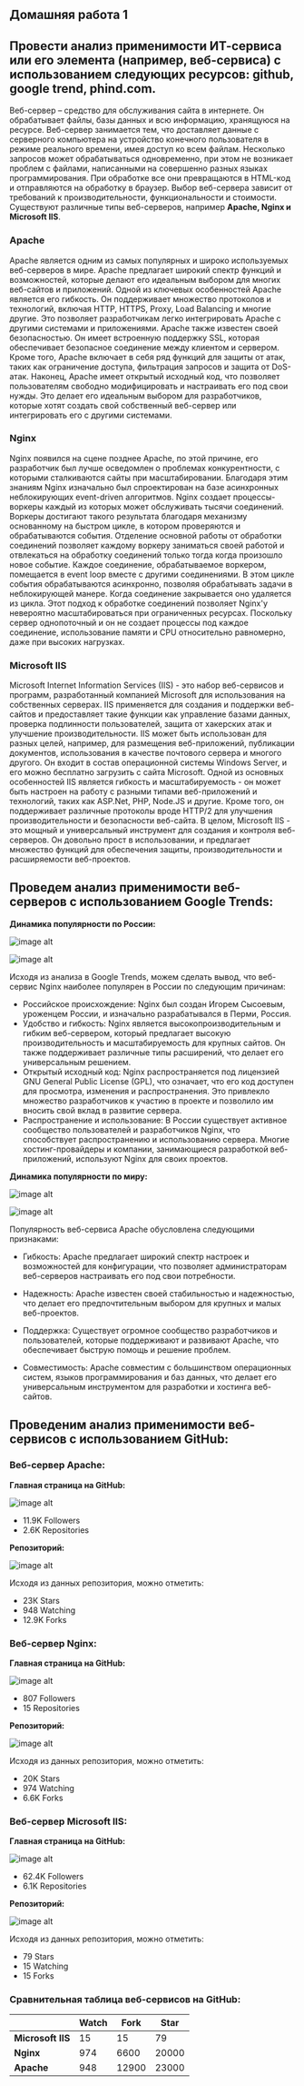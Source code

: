 ## Домашняя работа 1
## Провести анализ применимости ИТ-сервиса или его элемента (например, веб-сервиса) с использованием следующих ресурсов: github, google trend, phind.com.

Веб-сервер – средство для обслуживания сайта в интернете. Он обрабатывает файлы, базы данных и всю информацию, хранящуюся на ресурсе.
Веб-сервер занимается тем, что доставляет данные с серверного компьютера на устройство конечного пользователя в режиме реального времени, имея доступ ко всем файлам.
Несколько запросов может обрабатываться одновременно, при этом не возникает проблем с файлами, написанными на совершенно разных языках программирования.
При обработке все они превращаются в HTML-код и отправляются на обработку в браузер.
Выбор веб-сервера зависит от требований к производительности, функциональности и стоимости. Существуют различные типы веб-серверов, например **Apache, Nginx и Microsoft IIS**.

### Apache

Apache является одним из самых популярных и широко используемых веб-серверов в мире. 
Apache предлагает широкий спектр функций и возможностей, которые делают его идеальным выбором для многих веб-сайтов и приложений.
Одной из ключевых особенностей Apache является его гибкость. Он поддерживает множество протоколов и технологий, включая HTTP, HTTPS, Proxy, Load Balancing и многие другие. Это позволяет разработчикам легко интегрировать Apache с другими системами и приложениями.
Apache также известен своей безопасностью. Он имеет встроенную поддержку SSL, которая обеспечивает безопасное соединение между клиентом и сервером. 
Кроме того, Apache включает в себя ряд функций для защиты от атак, таких как ограничение доступа, фильтрация запросов и защита от DoS-атак.
Наконец, Apache имеет открытый исходный код, что позволяет пользователям свободно модифицировать и настраивать его под свои нужды. 
Это делает его идеальным выбором для разработчиков, которые хотят создать свой собственный веб-сервер или интегрировать его с другими системами.

### Nginx

Nginx появился на сцене позднее Apache, по этой причине, его разработчик был лучше осведомлен о проблемах конкурентности, с которыми сталкиваются сайты при масштабировании. 
Благодаря этим знаниям Nginx изначально был спроектирован на базе асинхронных неблокирующих event-driven алгоритмов.
Nginx создает процессы-воркеры каждый из которых может обслуживать тысячи соединений. 
Воркеры достигают такого результата благодаря механизму основанному на быстром цикле, в котором проверяются и обрабатываются события. 
Отделение основной работы от обработки соединений позволяет каждому воркеру заниматься своей работой и отвлекаться на обработку соединений только тогда когда произошло новое событие.
Каждое соединение, обрабатываемое воркером, помещается в event loop вместе с другими соединениями. 
В этом цикле события обрабатываются асинхронно, позволяя обрабатывать задачи в неблокирующей манере. Когда соединение закрывается оно удаляется из цикла.
Этот подход к обработке соединений позволяет Nginx'у невероятно масштабироваться при ограниченных ресурсах. 
Поскольку сервер однопоточный и он не создает процессы под каждое соединение, использование памяти и CPU относительно равномерно, даже при высоких нагрузках.

### Microsoft IIS

Microsoft Internet Information Services (IIS) - это набор веб-сервисов и программ, разработанный компанией Microsoft для использования на собственных серверах. 
IIS применяется для создания и поддержки веб-сайтов и предоставляет такие функции как управление базами данных, проверка подлинности пользователей, защита от хакерских атак и улучшение производительности.
IIS может быть использован для разных целей, например, для размещения веб-приложений, публикации документов, использования в качестве почтового сервера и многого другого. 
Он входит в состав операционной системы Windows Server, и его можно бесплатно загрузить с сайта Microsoft. 
Одной из основных особенностей IIS является гибкость и масштабируемость - он может быть настроен на работу с разными типами веб-приложений и технологий, таких как ASP.Net, PHP, Node.JS и другие. 
Кроме того, он поддерживает различные протоколы вроде HTTP/2 для улучшения производительности и безопасности веб-сайта. 
В целом, Microsoft IIS - это мощный и универсальный инструмент для создания и контроля веб-серверов. 
Он довольно прост в использовании, и предлагает множество функций для обеспечения защиты, производительности и расширяемости веб-проектов.

## Проведем анализ применимости веб-серверов с использованием Google Trends:
**Динамика популярности по России:**

![image alt](https://github.com/ttusiik/DZ/blob/main/gt_rus_12.png)

![image alt](https://github.com/ttusiik/DZ/blob/main/gt_reg_rus_12.png)

Исходя из анализа в Google Trends, можем сделать вывод, что веб-сервис Nginx наиболее популярен в России по следующим причинам:
* Российское происхождение: Nginx был создан Игорем Сысоевым, уроженцем России, и изначально разрабатывался в Перми, Россия.
* Удобство и гибкость: Nginx является высокопроизводительным и гибким веб-сервером, который предлагает высокую производительность и масштабируемость для крупных сайтов. Он также поддерживает различные типы расширений, что делает его универсальным решением.
* Открытый исходный код: Nginx распространяется под лицензией GNU General Public License (GPL), что означает, что его код доступен для просмотра, изменения и распространения. Это привлекло множество разработчиков к участию в проекте и позволило им вносить свой вклад в развитие сервера.
* Распространение и использование: В России существует активное сообщество пользователей и разработчиков Nginx, что способствует распространению и использованию сервера. Многие хостинг-провайдеры и компании, занимающиеся разработкой веб-приложений, используют Nginx для своих проектов.

**Динамика популярности по миру:**

![image alt](https://github.com/ttusiik/DZ/blob/main/gt_mir_12.png)

![image alt](https://github.com/ttusiik/DZ/blob/main/gt_reg_mir_12.png)

Популярность веб-сервиса Apache обусловлена следующими признаками:

* Гибкость: Apache предлагает широкий спектр настроек и возможностей для конфигурации, что позволяет администраторам веб-серверов настраивать его под свои потребности.

* Надежность: Apache известен своей стабильностью и надежностью, что делает его предпочтительным выбором для крупных и малых веб-проектов.

* Поддержка: Существует огромное сообщество разработчиков и пользователей, которые поддерживают и развивают Apache, что обеспечивает быструю помощь и решение проблем.

* Совместимость: Apache совместим с большинством операционных систем, языков программирования и баз данных, что делает его универсальным инструментом для разработки и хостинга веб-сайтов.

## Проведеним анализ применимости веб-сервисов с использованием GitHub:
### Веб-сервер Apache:

**Главная страница на GitHub:**

![image alt](https://github.com/ttusiik/DZ/blob/main/gh_apache_1.png)

* 11.9K Followers
* 2.6K Repositories

**Репозиторий:**

![image alt](https://github.com/ttusiik/DZ/blob/main/gh_apache_rep.png)

Исходя из данных репозитория, можно отметить:
* 23К Stars
* 948 Watching
* 12.9K Forks

### Веб-сервер Nginx:

**Главная страница на GitHub:**

![image alt](https://github.com/ttusiik/DZ/blob/main/gh_nginx_1.png)

* 807 Followers
* 15 Repositories

**Репозиторий:**

![image alt](https://github.com/ttusiik/DZ/blob/main/gh_nginx_rep.png)

Исходя из данных репозитория, можно отметить:
* 20K Stars
* 974 Watching
* 6.6K Forks

### Веб-сервер Microsoft IIS:

**Главная страница на GitHub:**

![image alt](https://github.com/ttusiik/DZ/blob/main/gh_iis_1.png)

* 62.4K Followers
* 6.1K Repositories

**Репозиторий:**

![image alt](https://github.com/ttusiik/DZ/blob/main/gh_iis_rep.png)

Исходя из данных репозитория, можно отметить:
* 79 Stars
* 15 Watching
* 15 Forks

### Сравнительная таблица веб-сервисов на GitHub:

|            | **Watch** | **Fork** | **Star** |
|------------|-----------|----------|----------|
| **Microsoft IIS**| 15  | 15       | 79       |
| **Nginx**  | 974       | 6600     | 20000    |
| **Apache** | 948       | 12900    | 23000    |
